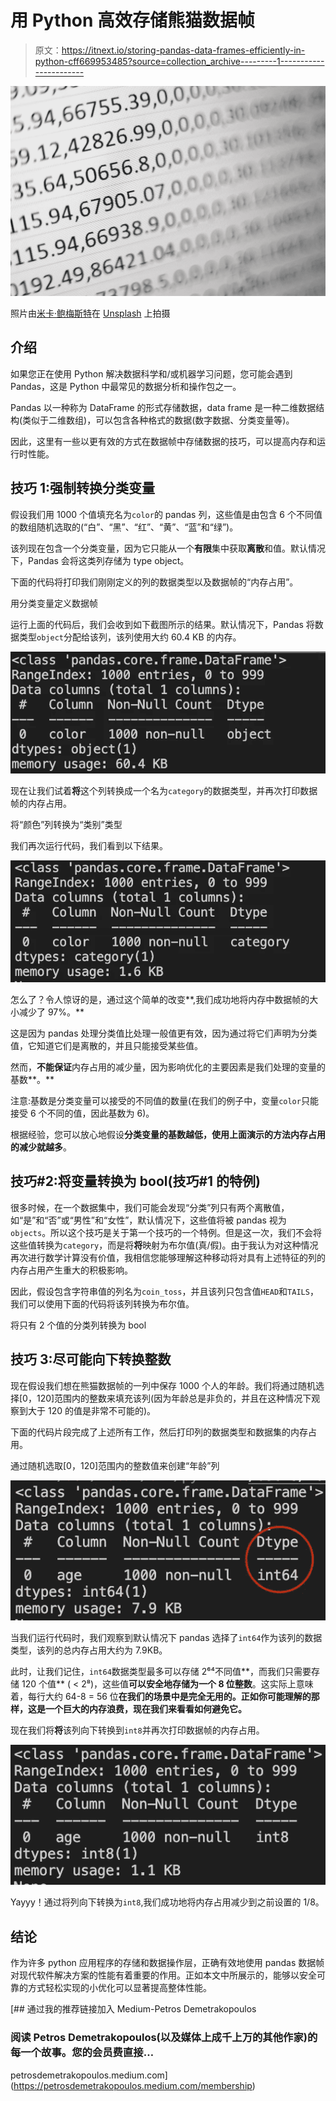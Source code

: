# 用 Python 高效存储熊猫数据帧

> 原文：<https://itnext.io/storing-pandas-data-frames-efficiently-in-python-cff669953485?source=collection_archive---------1----------------------->

![](img/e429105edd2e122589e93d50067536d0.png)

照片由[米卡·鲍梅斯特](https://unsplash.com/@mbaumi?utm_source=medium&utm_medium=referral)在 [Unsplash](https://unsplash.com?utm_source=medium&utm_medium=referral) 上拍摄

## 介绍

如果您正在使用 Python 解决数据科学和/或机器学习问题，您可能会遇到 Pandas，这是 Python 中最常见的数据分析和操作包之一。

Pandas 以一种称为 DataFrame 的形式存储数据，data frame 是一种二维数据结构(类似于二维数组)，可以包含各种格式的数据(数字数据、分类变量等)。

因此，这里有一些以更有效的方式在数据帧中存储数据的技巧，可以提高内存和运行时性能。

## 技巧 1:强制转换分类变量

假设我们用 1000 个值填充名为`color`的 pandas 列，这些值是由包含 6 个不同值的数组随机选取的(“白”、“黑”、“红”、“黄”、“蓝”和“绿”)。

该列现在包含一个分类变量，因为它只能从一个**有限**集中获取**离散**和值。默认情况下，Pandas 会将这类列存储为 type object。

下面的代码将打印我们刚刚定义的列的数据类型以及数据帧的“内存占用”。

用分类变量定义数据帧

运行上面的代码后，我们会收到如下截图所示的结果。默认情况下，Pandas 将数据类型`object`分配给该列，该列使用大约 60.4 KB 的内存。

![](img/a029e581b1574310a7ea1cc7230c40cf.png)

现在让我们试着**将**这个列转换成一个名为`category`的数据类型，并再次打印数据帧的内存占用。

将“颜色”列转换为“类别”类型

我们再次运行代码，我们看到以下结果。

![](img/254036b39f4befa96ca327c19e8cdcfb.png)

怎么了？令人惊讶的是，通过这个简单的改变**,我们成功地将内存中数据帧的大小减少了 97%。**

这是因为 pandas 处理分类值比处理一般值更有效，因为通过将它们声明为分类值，它知道它们是离散的，并且只能接受某些值。

然而，**不能保证**内存占用的减少量，因为影响优化的主要因素是我们处理的变量的基数**。**

注意:基数是分类变量可以接受的不同值的数量(在我们的例子中，变量`color`只能接受 6 个不同的值，因此基数为 6)。

根据经验，您可以放心地假设**分类变量的基数越低，使用上面演示的方法内存占用的减少就越多**。

## 技巧#2:将变量转换为 bool(技巧#1 的特例)

很多时候，在一个数据集中，我们可能会发现“分类”列只有两个离散值，如“是”和“否”或“男性”和“女性”，默认情况下，这些值将被 pandas 视为`objects`。所以这个技巧是关于第一个技巧的一个特例。但是这一次，我们不会将这些值转换为`category`，而是将**将**映射为布尔值(真/假)。由于我认为对这种情况再次进行数学计算没有价值，我相信您能够理解这种移动将对具有上述特征的列的内存占用产生重大的积极影响。

因此，假设包含字符串值的列名为`coin_toss`，并且该列只包含值`HEAD`和`TAILS`，我们可以使用下面的代码将该列转换为布尔值。

将只有 2 个值的分类列转换为 bool

## 技巧 3:尽可能向下转换整数

现在假设我们想在熊猫数据帧的一列中保存 1000 个人的年龄。我们将通过随机选择[0，120]范围内的整数来填充该列(因为年龄总是非负的，并且在这种情况下观察到大于 120 的值是非常不可能的)。

下面的代码片段完成了上述所有工作，然后打印列的数据类型和数据集的内存占用。

通过随机选取[0，120]范围内的整数值来创建“年龄”列

![](img/d8f3538ff152ff2b384460c3b3684ac9.png)

当我们运行代码时，我们观察到默认情况下 pandas 选择了`int64`作为该列的数据类型，该列的总内存占用大约为 7.9KB。

此时，让我们记住，`int64`数据类型最多可以存储 2⁶⁴不同值**，而我们只需要存储 120 个值** ( < 2⁸)，这些值**可以安全地存储为一个 8 位整数**。这实际上意味着，每行大约 64-8 = 56 位**在我们的场景中是完全无用的。正如你可能理解的那样，这是一个巨大的内存浪费，现在我们来看看如何避免它。**

现在我们将**将**该列向下转换到`int8`并再次打印数据帧的内存占用。

![](img/7d21effd8bc1179b56d09d0f7bd752f4.png)

Yayyy！通过将列向下转换为`int8`,我们成功地将内存占用减少到之前设置的 1/8。

## 结论

作为许多 python 应用程序的存储和数据操作层，正确有效地使用 pandas 数据帧对现代软件解决方案的性能有着重要的作用。正如本文中所展示的，能够以安全可靠的方式轻松实现的小优化可以显著提高整体性能。

[](https://petrosdemetrakopoulos.medium.com/membership) [## 通过我的推荐链接加入 Medium-Petros Demetrakopoulos

### 阅读 Petros Demetrakopoulos(以及媒体上成千上万的其他作家)的每一个故事。您的会员费直接…

petrosdemetrakopoulos.medium.com](https://petrosdemetrakopoulos.medium.com/membership)